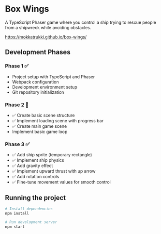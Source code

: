 # Box Wings

A TypeScript Phaser game where you control a ship trying to rescue people from a shipwreck while avoiding obstacles.

https://mokkatrukki.github.io/box-wings/

## Development Phases

### Phase 1 ✅
- Project setup with TypeScript and Phaser
- Webpack configuration
- Development environment setup
- Git repository initialization

### Phase 2 🚧
- ✅ Create basic scene structure
- ✅ Implement loading scene with progress bar
- ✅ Create main game scene
- Implement basic game loop

### Phase 3 ✅
- ✅ Add ship sprite (temporary rectangle)
- ✅ Implement ship physics
- ✅ Add gravity effect
- ✅ Implement upward thrust with up arrow
- ✅ Add rotation controls
- ✅ Fine-tune movement values for smooth control

## Running the project

```bash
# Install dependencies
npm install

# Run development server
npm start
```
